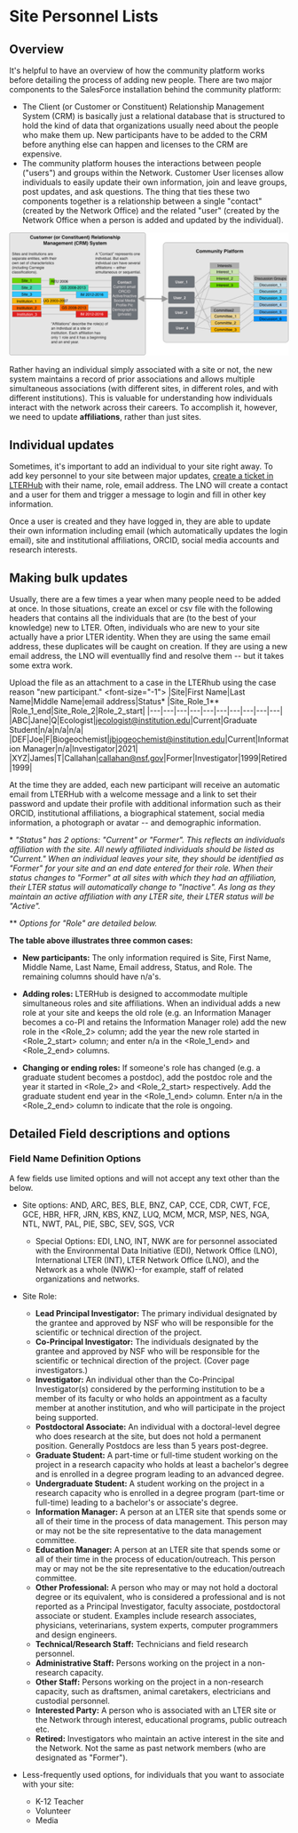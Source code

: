 # Site Personnel Lists 

## Overview
It's helpful to have an overview of how the community platform works before detailing the process of adding new people. There are two major components to the SalesForce installation behind the community platform:
* The Client (or Customer or Constituent) Relationship Management System (CRM) is basically just a relational database that is structured to hold the kind of data that organizations usually need about the people who make them up. New participants have to be added to the CRM before anything else can happen and licenses to the CRM are expensive. 
* The community platform houses the interactions between people ("users") and groups within the Network. Customer User licenses allow individuals to easily update their own information, join and leave groups, post updates, and ask questions.  The thing that ties these two components together is a relationship between a single "contact" (created by the Network Office) and the related "user" (created by the Network Office when a person is added and updated by the individual).

![](images/community-platform-overview.png)

Rather having an individual simply associated with a site or not, the new system maintains a record of prior associations and allows multiple simultaneous associations (with different sites, in different roles, and with different institutions). This is valuable for understanding how individuals interact with the network across their careers. To accomplish it, however, we need to update **affiliations**, rather than just sites.

## Individual updates

Sometimes, it's important to add an individual to your site right away. To add key personnel to your site between major updates, [create a ticket in LTERHub](https://lternetwork.force.com/lterhub/s/contactsupport) with their name, role, email address. The LNO will create a contact and a user for them and trigger a message to login and fill in other key information.

Once a user is created and they have logged in, they are able to update their own information including email (which automatically updates the login email), site and institutional affiliations, ORCID, social media accounts and research interests.

## Making bulk updates

Usually, there are a few times a year when many people need to be added at once. In those situations, create an excel or csv file with the following headers that contains all the individuals that are (to the best of your knowledge) new to LTER. Often, individuals who are new to your site actually have a prior LTER identity. When they are using the same email address, these duplicates will be caught on creation. If they are using a new email address, the LNO will eventuallly find and resolve them -- but it takes some extra work.

Upload the file as an attachment to a case in the LTERhub using the case reason "new participant."
<font-size="-1">
|Site|First Name|Last Name|Middle Name|email address|Status\* |Site_Role_1\*\* |Role_1_end|Site_Role_2|Role_2_start|
|---|---|---|---|---|---|---|---|---|---|
|ABC|Jane|Q|Ecologist|jecologist@institution.edu|Current|Graduate Student|n/a|n/a|n/a|
|DEF|Joe|F|Biogeochemist|jbiogeochemist@institution.edu|Current|Information Manager|n/a|Investigator|2021|
|XYZ|James|T|Callahan|callahan@nsf.gov|Former|Investigator|1999|Retired|1999|</font>

At the time they are added, each new participant will receive an automatic email from LTERHub with a welcome message and a link to set their password and update their profile with additional information such as their ORCID, institutional affiliations, a biographical statement, social media information, a photograph or avatar -- and demographic information. 

\* *"Status" has 2 options: "Current" or "Former". This reflects an individuals affiliation with the site. All newly affiliated individuals should be listed as "Current." When an individual leaves your site, they should be identified as "Former" for your site and an end date entered for their role. When their status changes to "Former" at all sites with which they had an affiliation, their LTER status will automatically change to "Inactive". As long as they maintain an active affiliation with any LTER site, their LTER status will be "Active".*

\** *Options for "Role" are detailed below.*

**The table above illustrates three common cases:**

* **New participants:** The only information required is Site, First Name, Middle Name, Last Name, Email address, Status, and Role. The remaining columns should have n/a's.  

* **Adding roles:** LTERHub is designed to accommodate multiple simultaneous roles and site affiliations. When an individual adds a new role at your site and keeps the old role (e.g. an Information Manager becomes a co-PI and retains the Information Manager role) add the new role in the <Role_2> column; add the year the new role started in <Role_2_start> column; and enter n/a in the <Role_1_end> and <Role_2_end> columns.

* **Changing or ending roles:** If someone's role has changed (e.g. a graduate student becomes a postdoc), add the postdoc role and the year it started in <Role_2> and <Role_2_start> respectively. Add the graduate student end year in the <Role_1_end> column. Enter n/a in the <Role_2_end> column to indicate that the role is ongoing.

## Detailed Field descriptions and options 

### Field Name Definition Options

A few fields use limited options and will not accept any text other than the below.

* Site options: AND, ARC, BES, BLE, BNZ, CAP, CCE, CDR, CWT, FCE, GCE, HBR, HFR, JRN, KBS, KNZ, LUQ, MCM, MCR, MSP, NES, NGA, NTL, NWT, PAL, PIE, SBC, SEV, SGS, VCR

    * Special Options: EDI, LNO, INT, NWK are for personnel associated with the Environmental Data Initiative (EDI), Network Office (LNO), International LTER (INT), LTER Network Office (LNO), and the Network as a whole (NWK)--for example, staff of related organizations and networks. 

* Site Role:
    * **Lead Principal Investigator:** The primary individual designated by the grantee and approved by NSF who will be responsible for the scientific or technical direction of the project.
    * **Co-Principal Investigator:** The individuals designated by the grantee and approved by NSF who will be responsible for the scientific or technical direction of the project. (Cover page investigators.) 
    * **Investigator:** An individual other than the Co-Principal Investigator(s) considered by the performing institution to be a member of its faculty or who holds an appointment as a faculty member at another institution, and who will participate in the project being supported.
    * **Postdoctoral Associate:** An individual with a doctoral-level degree who does research at the site, but does not hold a permanent position. Generally Postdocs are less than 5 years post-degree.
    * **Graduate Student:** A part-time or full-time student working on the project in a research capacity who holds at least a bachelor's degree and is enrolled in a degree program leading to an advanced degree.  
    * **Undergraduate Student:** A student working on the project in a research capacity who is enrolled in a degree program (part-time or full-time) leading to a bachelor's or associate's degree. 
    * **Information Manager:** A person at an LTER site that spends some or all of their time in the process of data management. This person may or may not be the site representative to the data management committee.
    * **Education Manager:** A person at an LTER site that spends some or all of their time in the process of education/outreach. This person may or may not be the site representative to the education/outreach committee.  
    * **Other Professional:** A person who may or may not hold a doctoral degree or its equivalent, who is considered a professional and is not reported as a Principal Investigator, faculty associate, postdoctoral associate or student. Examples include research associates, physicians, veterinarians, system experts, computer programmers and design engineers.
    * **Technical/Research Staff:** Technicians and field research personnel. 
    * **Administrative Staff:** Persons working on the project in a non-research capacity. 
    * **Other Staff:** Persons working on the project in a non-research capacity, such as draftsmen, animal caretakers, electricians and custodial personnel. 
    * **Interested Party:** A person who is associated with an LTER site or the Network through interest, educational programs, public outreach etc. 
    * **Retired:** Investigators who maintain an active interest in the site and the Network. Not the same as past network members (who are designated as "Former"). 

* Less-frequently used options, for individuals that you want to associate with your site:
    * K-12 Teacher
    * Volunteer
    * Media

 
